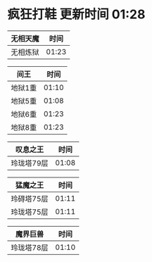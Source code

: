 # 疯狂打鞋 更新时间 01:28

| 无相天魔   | 时间    |
|--------|-------|
| 无相炼狱 | 01:23 |

| 间王   | 时间    |
|--------|-------|
| 地狱1重 | 01:10 |
| 地狱5重 | 01:08 |
| 地狱6重 | 01:23 |
| 地狱8重 | 01:23 |

| 叹息之王   | 时间    |
|--------|-------|
| 玲珑塔79层 | 01:08 |

| 猛魔之王   | 时间    |
|--------|-------|
| 玲碍塔75层 | 01:11 |
| 玲珑塔75层 | 01:11 |

| 魔界巨兽   | 时间    |
|--------|-------|
| 玲珑塔78层 | 01:10 |